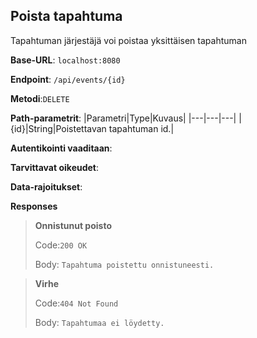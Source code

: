 ## Poista tapahtuma

Tapahtuman järjestäjä voi poistaa yksittäisen tapahtuman


**Base-URL**: `localhost:8080`

**Endpoint**: `/api/events/{id}`

**Metodi**:`DELETE`

**Path-parametrit**: 
|Parametri|Type|Kuvaus|
|---|---|---|
|{id}|String|Poistettavan tapahtuman id.|

**Autentikointi vaaditaan**: 

**Tarvittavat oikeudet**: 

**Data-rajoitukset**:

**Responses**

>**Onnistunut poisto**
>
>Code:`200 OK`
>
>Body: `Tapahtuma poistettu onnistuneesti.`

>**Virhe**
>
>Code:`404 Not Found`
>
>Body: `Tapahtumaa ei löydetty.`